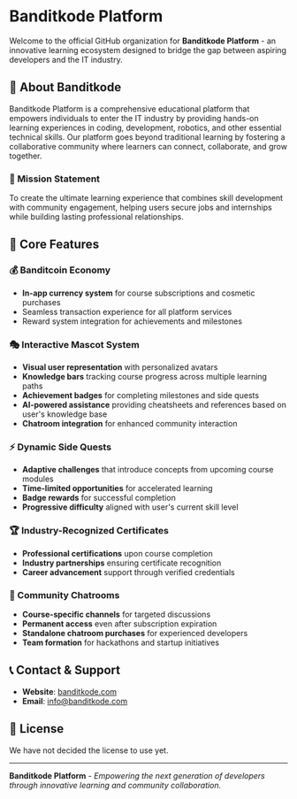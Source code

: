 # Banditkode Platform

Welcome to the official GitHub organization for **Banditkode Platform** - an innovative learning ecosystem designed to bridge the gap between aspiring developers and the IT industry.

## 🎯 About Banditkode

Banditkode Platform is a comprehensive educational platform that empowers individuals to enter the IT industry by providing hands-on learning experiences in coding, development, robotics, and other essential technical skills. Our platform goes beyond traditional learning by fostering a collaborative community where learners can connect, collaborate, and grow together.

### 🌟 Mission Statement

To create the ultimate learning experience that combines skill development with community engagement, helping users secure jobs and internships while building lasting professional relationships.

## 🚀 Core Features

### 💰 Banditcoin Economy
- **In-app currency system** for course subscriptions and cosmetic purchases
- Seamless transaction experience for all platform services
- Reward system integration for achievements and milestones

### 🎭 Interactive Mascot System
- **Visual user representation** with personalized avatars
- **Knowledge bars** tracking course progress across multiple learning paths
- **Achievement badges** for completing milestones and side quests
- **AI-powered assistance** providing cheatsheets and references based on user's knowledge base
- **Chatroom integration** for enhanced community interaction

### ⚡ Dynamic Side Quests
- **Adaptive challenges** that introduce concepts from upcoming course modules
- **Time-limited opportunities** for accelerated learning
- **Badge rewards** for successful completion
- **Progressive difficulty** aligned with user's current skill level

### 🏆 Industry-Recognized Certificates
- **Professional certifications** upon course completion
- **Industry partnerships** ensuring certificate recognition
- **Career advancement** support through verified credentials

### 💬 Community Chatrooms
- **Course-specific channels** for targeted discussions
- **Permanent access** even after subscription expiration
- **Standalone chatroom purchases** for experienced developers
- **Team formation** for hackathons and startup initiatives

## 📞 Contact & Support

- **Website**: [banditkode.com](https://www.banditkode.com/)
- **Email**: [info@banditkode.com](mailto:info@banditkode.com)

## 📄 License

We have not decided the license to use yet.

---

**Banditkode Platform** - *Empowering the next generation of developers through innovative learning and community collaboration.*
